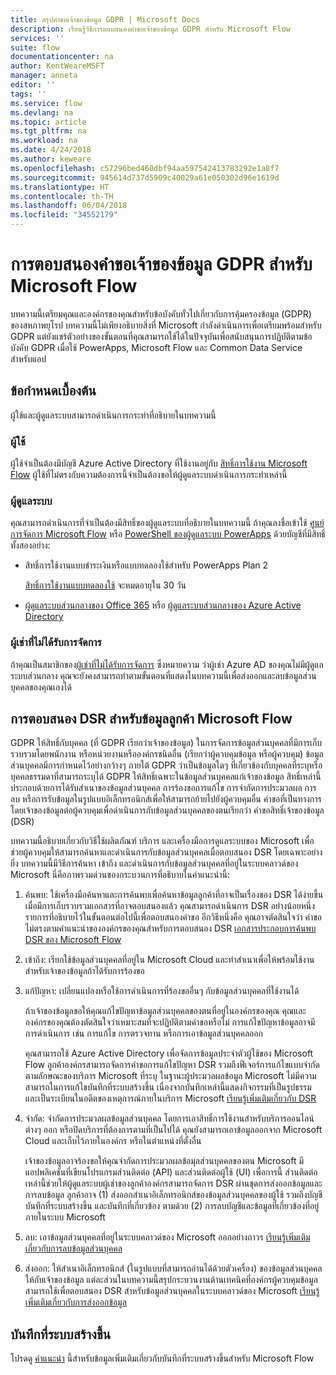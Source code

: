 ```yaml
---
title: สรุปคำขอเจ้าของข้อมูล GDPR | Microsoft Docs
description: เรียนรู้วิธีการตอบสนองคำขอเจ้าของข้อมูล GDPR สำหรับ Microsoft Flow
services: ''
suite: flow
documentationcenter: na
author: KentWeareMSFT
manager: anneta
editor: ''
tags: ''
ms.service: flow
ms.devlang: na
ms.topic: article
ms.tgt_pltfrm: na
ms.workload: na
ms.date: 4/24/2018
ms.author: keweare
ms.openlocfilehash: c57296bed460dbf94aa597542413783292e1a8f7
ms.sourcegitcommit: 945614d737d5909c40029a61e050302d96e1619d
ms.translationtype: HT
ms.contentlocale: th-TH
ms.lasthandoff: 06/04/2018
ms.locfileid: "34552179"
---
```

# <a name="responding-to-gdpr-data-subject-requests-for-microsoft-flow"></a>การตอบสนองคำขอเจ้าของข้อมูล GDPR สำหรับ Microsoft Flow

บทความนี้เตรียมคุณและองค์กรของคุณสำหรับข้อบังคับทั่วไปเกี่ยวกับการคุ้มครองข้อมูล (GDPR) ของสหภาพยุโรป บทความนี้ไม่เพียงอธิบายสิ่งที่ Microsoft กำลังดำเนินการเพื่อเตรียมพร้อมสำหรับ GDPR แต่ยังแชร์ตัวอย่างของขั้นตอนที่คุณสามารถใช้ได้ในปัจจุบันเพื่อสนับสนุนการปฏิบัติตามข้อบังคับ GDPR เมื่อใช้ PowerApps, Microsoft Flow และ Common Data Service สำหรับแอป

## <a name="prerequisites"></a>ข้อกำหนดเบื้องต้น

ผู้ใช้และผู้ดูแลระบบสามารถดำเนินการกระทำที่อธิบายในบทความนี้

### <a name="users"></a>ผู้ใช้

ผู้ใช้จำเป็นต้องมีบัญชี Azure Active Directory ที่ใช้งานอยู่กับ [สิทธิ์การใช้งาน Microsoft Flow](https://preview.flow.microsoft.com/pricing/) ผู้ใช้ที่ไม่ตรงกับความต้องการนี้จำเป็นต้องขอให้ผู้ดูแลระบบดำเนินการกระทำเหล่านี้

### <a name="administrators"></a>ผู้ดูแลระบบ

คุณสามารถดำเนินการที่จำเป็นต้องมีสิทธิ์ของผู้ดูแลระบบที่อธิบายในบทความนี้ ถ้าคุณลงชื่อเข้าใช้ [ศูนย์การจัดการ Microsoft Flow](https://admin.flow.microsoft.com/) หรือ [PowerShell ของผู้ดูแลระบบ PowerApps](https://go.microsoft.com/fwlink/?linkid=871804) ด้วยบัญชีที่มีสิทธิ์ทั้งสองอย่าง:

- สิทธิ์การใช้งานแบบชำระเงินหรือแบบทดลองใช้สำหรับ PowerApps Plan 2

    [สิทธิ์การใช้งานแบบทดลองใช้](http://web.powerapps.com/trial) จะหมดอายุใน 30 วัน

- [ผู้ดูแลระบบส่วนกลางของ Office 365](https://support.office.com/article/assign-admin-roles-in-office-365-for-business-eac4d046-1afd-4f1a-85fc-8219c79e1504) หรือ [ผู้ดูแลระบบส่วนกลางของ Azure Active Directory](https://docs.microsoft.com/azure/active-directory/active-directory-assign-admin-roles-azure-portal)

### <a name="unmanaged-tenants"></a>ผู้เช่าที่ไม่ได้รับการจัดการ
ถ้าคุณเป็นสมาชิกของ[ผู้เช่าที่ไม่ได้รับการจัดการ](https://docs.microsoft.com/azure/active-directory/domains-admin-takeover) ซึ่งหมายความ ว่าผู้เช่า Azure AD ของคุณไม่มีผู้ดูแลระบบส่วนกลาง คุณจะยังคงสามารถทำตามขั้นตอนที่แสดงในบทความนี้เพื่อส่งออกและลบข้อมูลส่วนบุคคลของคุณเองได้ 

## <a name="responding-to-dsrs-for-microsoft-flow-customer-data"></a>การตอบสนอง DSR สำหรับข้อมูลลูกค้า Microsoft Flow

GDPR ให้สิทธิ์กับบุคคล (ที่ GDPR เรียกว่าเจ้าของข้อมูล) ในการจัดการข้อมูลส่วนบุคคลที่มีการเก็บรวบรวมโดยพนักงาน หรือหน่วยงานหรือองค์กรชนิดอื่น (เรียกว่าผู้ควบคุมข้อมูล หรือผู้ควบคุม) ข้อมูลส่วนบุคคลมีการกำหนดไว้อย่างกว้างๆ ภายใต้ GDPR ว่าเป็นข้อมูลใดๆ ที่เกี่ยวข้องกับบุคคลที่ระบุหรือบุคคลธรรมดาที่สามารถระบุได้ GDPR ให้สิทธิ์เฉพาะในข้อมูลส่วนบุคคลแก่เจ้าของข้อมูล สิทธิ์เหล่านี้ประกอบด้วยการได้รับสำเนาของข้อมูลส่วนบุคคล การร้องขอการแก้ไข การจำกัดการประมวลผล การลบ หรือการรับข้อมูลในรูปแบบอิเล็กทรอนิกส์เพื่อให้สามารถย้ายไปยังผู้ควบคุมอื่น คำขอที่เป็นทางการโดยเจ้าของข้อมูลต่อผู้ควบคุมเพื่อดำเนินการกับข้อมูลส่วนบุคคลของตนเรียกว่า คำขอสิทธิ์เจ้าของข้อมูล (DSR)

บทความนี้อธิบายเกี่ยวกับวิธีใช้ผลิตภัณฑ์ บริการ และเครื่องมือการดูแลระบบของ Microsoft เพื่อช่วยผู้ควบคุมให้สามารถค้นหาและดำเนินการกับข้อมูลส่วนบุคคลเมื่อตอบสนอง DSR โดยเฉพาะอย่างยิ่ง บทความนี้มีวิธีการค้นหา เข้าถึง และดำเนินการกับข้อมูลส่วนบุคคลที่อยู่ในระบบคลาวด์ของ Microsoft นี่คือภาพรวมด่วนของกระบวนการที่อธิบายในคำแนะนำนี้:

1. ค้นพบ: ใช้เครื่องมือค้นหาและการค้นพบเพื่อค้นหาข้อมูลลูกค้าที่อาจเป็นเรื่องของ DSR ได้ง่ายขึ้น เมื่อมีการเก็บรวบรวมเอกสารที่อาจตอบสนองแล้ว คุณสามารถดำเนินการ DSR อย่างน้อยหนึ่งรายการที่อธิบายไว้ในขั้นตอนต่อไปนี้เพื่อตอบสนองคำขอ อีกวิธีหนึ่งคือ คุณอาจตัดสินใจว่า คำขอไม่ตรงตามคำแนะนำขององค์กรของคุณสำหรับการตอบสนอง DSR [เอกสารประกอบการค้นพบ DSR ของ Microsoft Flow](gdpr-dsr-discovery.md)

1. เข้าถึง: เรียกใช้ข้อมูลส่วนบุคคลที่อยู่ใน Microsoft Cloud และทำสำเนาเพื่อให้พร้อมใช้งานสำหรับเจ้าของข้อมูลถ้าได้รับการร้องขอ

1. แก้ปัญหา: เปลี่ยนแปลงหรือใช้การดำเนินการที่ร้องขออื่นๆ กับข้อมูลส่วนบุคคลที่ใช้งานได้

    ถ้าเจ้าของข้อมูลขอให้คุณแก้ไขปัญหาข้อมูลส่วนบุคคลของตนที่อยู่ในองค์กรของคุณ คุณและองค์กรของคุณต้องตัดสินใจว่าเหมาะสมที่จะปฏิบัติตามคำขอหรือไม่  การแก้ไขปัญหาข้อมูลอาจมีการดำเนินการ เช่น การแก้ไข การตรวจทาน หรือการเอาข้อมูลส่วนบุคคลออก

    คุณสามารถใช้ Azure Active Directory เพื่อจัดการข้อมูลประจำตัวผู้ใช้ของ Microsoft Flow ลูกค้าองค์กรสามารถจัดการคำขอการแก้ไขปัญหา DSR รวมถึงฟีเจอร์การแก้ไขแบบจำกัด ตามลักษณะของบริการ Microsoft ที่ระบุ  ในฐานะผู้ประมวลผลข้อมูล Microsoft ไม่มีความสามารถในการแก้ไขบันทึกที่ระบบสร้างขึ้น เนื่องจากบันทึกเหล่านี้แสดงกิจกรรมที่เป็นรูปธรรม และเป็นระเบียนในอดีตของเหตุการณ์ภายในบริการ Microsoft  [เรียนรู้เพิ่มเติมเกี่ยวกับ DSR](https://docs.microsoft.com/microsoft-365/compliance/gdpr-dsr-azure)

1. จำกัด: จำกัดการประมวลผลข้อมูลส่วนบุคคล โดยการเอาสิทธิ์การใช้งานสำหรับบริการออนไลน์ต่างๆ ออก หรือปิดบริการที่ต้องการตามที่เป็นไปได้ คุณยังสามารถเอาข้อมูลออกจาก Microsoft Cloud และเก็บไว้ภายในองค์กร หรือในตำแหน่งที่ตั้งอื่น

    เจ้าของข้อมูลอาจร้องขอให้คุณจำกัดการประมวลผลข้อมุลส่วนบุคคลของตน  Microsoft มีแอปพลิเคชันที่เขียนโปรแกรมส่วนติดต่อ (API) และส่วนติดต่อผู้ใช้ (UI) เพื่อการนี้  ส่วนติดต่อเหล่านี้ช่วยให้ผู้ดูแลระบบผู้เช่าของลูกค้าองค์กรสามารถจัดการ DSR ผ่านชุดการส่งออกข้อมูลและการลบข้อมูล ลูกค้าอาจ (1) ส่งออกสำเนาอิเล็กทรอนิกส์ของข้อมูลส่วนบุคคลของผู้ใช้ รวมถึงบัญชี บันทึกที่ระบบสร้างขึ้น และบันทึกที่เกี่ยวข้อง ตามด้วย (2) การลบบัญชีและข้อมูลที่เกี่ยวข้องที่อยู่ภายในระบบ Microsoft

1. ลบ: เอาข้อมูลส่วนบุคคลที่อยู่ในระบบคลาวด์ของ Microsoft ออกอย่างถาวร [เรียนรู้เพิ่มเติมเกี่ยวกับการลบข้อมูลส่วนบุคคล](gdpr-dsr-delete.md)

1. ส่งออก: ให้สำเนาอิเล็กทรอนิกส์ (ในรูปแบบที่สามารถอ่านได้ด้วยตัวเครื่อง) ของข้อมูลส่วนบุคคลให้กับเจ้าของข้อมูล แต่ละส่วนในบทความนี้สรุปกระบวนงานด้านเทคนิคที่องค์กรผู้ควบคุมข้อมูลสามารถใช้เพื่อตอบสนอง DSR สำหรับข้อมูลส่วนบุคคลในระบบคลาวด์ของ Microsoft [เรียนรู้เพิ่มเติมเกี่ยวกับการส่งออกข้อมูล](gdpr-dsr-export.md)

## <a name="system-generated-logs"></a>บันทึกที่ระบบสร้างขึ้น

โปรดดู [คำแนะนำ](https://docs.microsoft.com/powerapps/administrator/powerapps-gdpr-dsr-guide-systemlogs) นี้สำหรับข้อมูลเพิ่มเติมเกี่ยวกับบันทึกที่ระบบสร้างขึ้นสำหรับ Microsoft Flow
